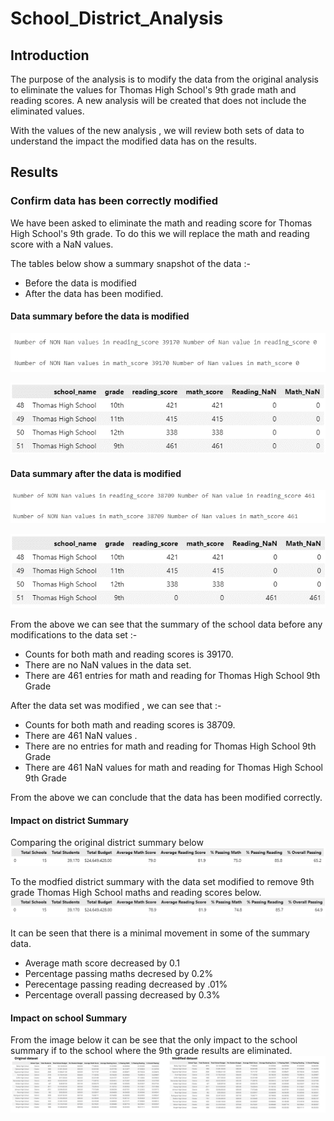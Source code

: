 # School_District_Analysis

## Introduction

The purpose of the analysis is to modify the data from the original analysis to eliminate the values for Thomas High School's 9th grade math and reading scores. A new analysis will be created that does not include the eliminated values. 

With the values of the new analysis , we will review both sets of data to understand the impact the modified data has on the results.

## Results

### Confirm data has been correctly modified

We have been asked to eliminate the math and reading score for Thomas High School's 9th grade. To do this we will replace the math and reading score with a NaN values. 

The tables below show a summary snapshot of the data :- 
- Before the data is modified 
- After the data has been modified.

#### Data summary before the data is modified
![Summary count before change](/Resources/Summary_before.png)

![THS Summary before change](/Resources/Summary_before_THS.png)

#### Data summary after the data is modified
![Summary count after change](/Resources/Summary_after.png)

![THS Summary after change](/Resources/Summary_after_THS.png)

From the above we can see that the summary of the school data before any modifications to the data set :- 
- Counts for both math and reading scores is 39170.
- There are no NaN values in the data set.
- There are 461 entries for math and reading for Thomas High School 9th Grade

After the data set was modified , we can see that :-

- Counts for both math and reading scores is 38709.
- There are 461 NaN values .
- There are no entries for math and reading for Thomas High School 9th Grade
- There are 461 NaN values for math and reading for Thomas High School 9th Grade

From the above we can conclude that the data has been modified correctly.

#### Impact on district Summary

Comparing the original district summary below
![District sumamry original](/Resources/District_summary_original.png)

To the modfied district summary with the data set modified to remove 9th grade Thomas High School maths and reading scores below.
![District sumamry original](/Resources/District_summary_modified.png)

It can be seen that there is a minimal movement in some of the summary data.
- Average math score decreased by 0.1
- Percentage passing maths decresed by 0.2%
- Perecentage passing reading decreased by .01%
- Percentage overall passing decreased by 0.3%

#### Impact on school Summary

From the image below it can be see that the only impact to the school summary if to the school where the 9th grade results are eliminated.
![School summary comparison](/Resources/School_summary_comparison.png)
